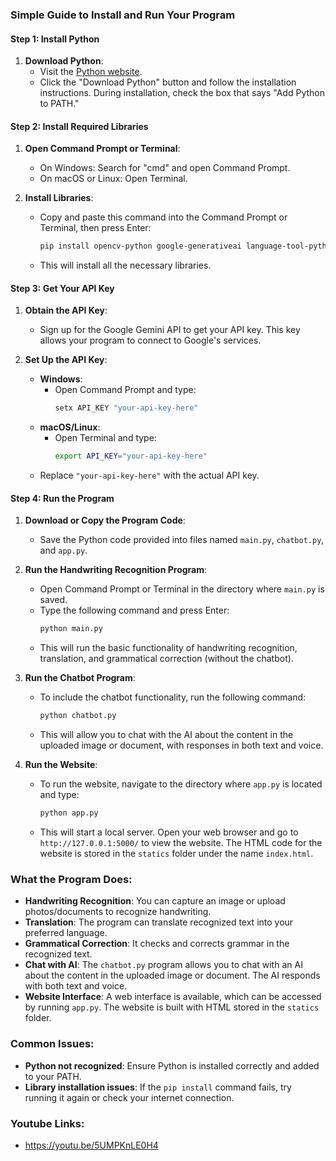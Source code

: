 ### Simple Guide to Install and Run Your Program

#### Step 1: Install Python
1. **Download Python**: 
   - Visit the [Python website](https://www.python.org/downloads/).
   - Click the "Download Python" button and follow the installation instructions. During installation, check the box that says "Add Python to PATH."

#### Step 2: Install Required Libraries
1. **Open Command Prompt or Terminal**:
   - On Windows: Search for "cmd" and open Command Prompt.
   - On macOS or Linux: Open Terminal.

2. **Install Libraries**:
   - Copy and paste this command into the Command Prompt or Terminal, then press Enter:
     ```bash
     pip install opencv-python google-generativeai language-tool-python pyttsx3 SpeechRecognition python-docx python-pptx PyMuPDF googletrans==4.0.0-rc1 Flask
     ```
   - This will install all the necessary libraries.

#### Step 3: Get Your API Key
1. **Obtain the API Key**:
   - Sign up for the Google Gemini API to get your API key. This key allows your program to connect to Google's services.

2. **Set Up the API Key**:
   - **Windows**:
     - Open Command Prompt and type:
       ```bash
       setx API_KEY "your-api-key-here"
       ```
   - **macOS/Linux**:
     - Open Terminal and type:
       ```bash
       export API_KEY="your-api-key-here"
       ```
   - Replace `"your-api-key-here"` with the actual API key.

#### Step 4: Run the Program
1. **Download or Copy the Program Code**:
   - Save the Python code provided into files named `main.py`, `chatbot.py`, and `app.py`.

2. **Run the Handwriting Recognition Program**:
   - Open Command Prompt or Terminal in the directory where `main.py` is saved.
   - Type the following command and press Enter:
     ```bash
     python main.py
     ```
   - This will run the basic functionality of handwriting recognition, translation, and grammatical correction (without the chatbot).

3. **Run the Chatbot Program**:
   - To include the chatbot functionality, run the following command:
     ```bash
     python chatbot.py
     ```
   - This will allow you to chat with the AI about the content in the uploaded image or document, with responses in both text and voice.

4. **Run the Website**:
   - To run the website, navigate to the directory where `app.py` is located and type:
     ```bash
     python app.py
     ```
   - This will start a local server. Open your web browser and go to `http://127.0.0.1:5000/` to view the website. The HTML code for the website is stored in the `statics` folder under the name `index.html`.

### What the Program Does:
- **Handwriting Recognition**: You can capture an image or upload photos/documents to recognize handwriting.
- **Translation**: The program can translate recognized text into your preferred language.
- **Grammatical Correction**: It checks and corrects grammar in the recognized text.
- **Chat with AI**: The `chatbot.py` program allows you to chat with an AI about the content in the uploaded image or document. The AI responds with both text and voice.
- **Website Interface**: A web interface is available, which can be accessed by running `app.py`. The website is built with HTML stored in the `statics` folder.

### Common Issues:
- **Python not recognized**: Ensure Python is installed correctly and added to your PATH.
- **Library installation issues**: If the `pip install` command fails, try running it again or check your internet connection.
  
### Youtube Links:
- https://youtu.be/5UMPKnLE0H4
